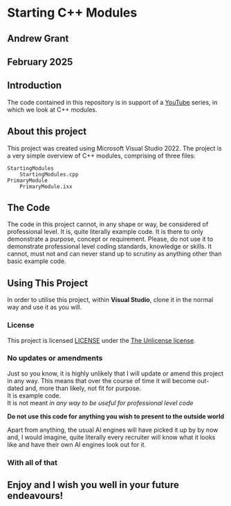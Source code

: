 ﻿# Starting C++ Modules
## Andrew Grant   
## February 2025

## Introduction
The code contained in this repository is in support of 
a [YouTube](https://www.youtube.com/watch?v=b1iKduyPiJE&list=PLVwTYwpsQZ9tsUK-HvRdSkOFImNDLHrUp&index=2]) series, 
in which we look at C++ modules.

## About this project
This project was created using Microsoft Visual Studio 2022. 
The project is a very simple overview of C++ modules, 
comprising of three files:

    StartingModules
        StartingModules.cpp
    PrimaryModule
        PrimaryModule.ixx

## The Code
The code in this project cannot, in any shape or way, be 
considered of professional level. It is, quite literally 
example code. It is there to only demonstrate a purpose, 
concept or requirement. 
Please, do not use it to demonstrate professional level coding 
standards, knowledge or skills. 
It cannot, must not and can never stand up to scrutiny as 
anything other than basic example code. 

## Using This Project
In order to utilise this project, within <b>Visual Studio</b>,
clone it in the normal way and use it as you will. 

### License 
This project is licensed [LICENSE](https://github.com/AndrewGrant31/C-Plus-Plus-Modules/blob/master/LICENSE.txt)
 under the [The Unlicense license](https://unlicense.org/). 

### No updates or amendments
Just so you know, it is highly unlikely that I will update or 
amend this project in any way. This means that over the 
course of time it will become out-dated and, more than likely, 
not fit for purpose.  
It is example code.  
It is not meant <i> in any way to be useful for 
professional level code</i>  
<p style="align: center;"><b>Do not use this code for anything you wish to present 
to the outside world</b></p>  

Apart from anything, the usual AI engines will have picked it up by
by now and, I would imagine, quite literally every recruiter will know what 
it looks like and have their own AI engines look out for it.

### With all of that
## Enjoy and I wish you well in your future endeavours!
